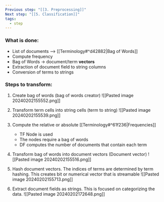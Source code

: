 ```yaml
---
Previous step: "[[3. Preprocessing]]"
Next step: "[[5. Classification]]"
tags:
  - step
---
```

### What is done:
- List of documents --> [[Terminology#^d42882|Bag of Words]]
- Compute frequency
- Bag of Words -> document/term **vectors**
- Extraction  of document field to string columns
- Conversion of terms to strings

### Steps to transform:
1. Create bag of words (bag of words creator)
   ![[Pasted image 20240202155552.png]]
2. Transform term cells into string cells (term to string)
   ![[Pasted image 20240202155539.png]]
3. Compute the relative or absolute [[Terminology#^61f236|Frequencies]]
   - TF Node is used
   - The nodes require a bag of words
   - DF computes the number of documents that contain each term
4. Transform bag of words into document vectors (Document vector)
   ![[Pasted image 20240202155516.png]]
   
4. Hash document vectors. The indices of terms are determined by term hashing. This creates bit or numerical vector that is streamable
   ![[Pasted image 20240202155713.png]]
5. Extract document fields as strings. This is focused on categorizing the data.
   ![[Pasted image 20240202172648.png]]